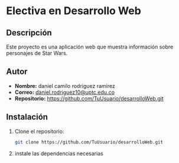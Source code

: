 # Electiva en Desarrollo Web 

## Descripción  
Este proyecto es una aplicación web que muestra información sobre personajes de Star Wars.  

## Autor  
- **Nombre:** daniel camilo rodriguez ramirez 
- **Correo:** daniel.rodriguez10@uptc.edu.co  
- **Repositorio:** https://github.com/TuUsuario/desarrolloWeb.git   

## Instalación  
1. Clone el repositorio:  
   ```sh
   git clone https://github.com/TuUsuario/desarrolloWeb.git

2. instale las dependencias necesarias
